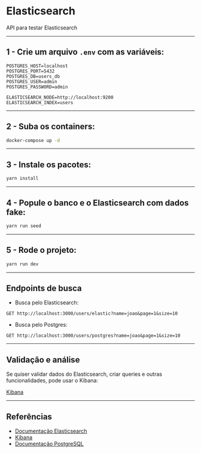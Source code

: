 # Elasticsearch

API para testar Elasticsearch

---

## 1 - Crie um arquivo `.env` com as variáveis:

```
POSTGRES_HOST=localhost
POSTGRES_PORT=5432
POSTGRES_DB=users_db
POSTGRES_USER=admin
POSTGRES_PASSWORD=admin

ELASTICSEARCH_NODE=http://localhost:9200
ELASTICSEARCH_INDEX=users
```

---

## 2 - Suba os containers:

```bash
docker-compose up -d
```

---

## 3 - Instale os pacotes:

```bash
yarn install
```

---

## 4 - Popule o banco e o Elasticsearch com dados fake:

```bash
yarn run seed
```

---

## 5 - Rode o projeto:

```bash
yarn run dev
```

---

## Endpoints de busca

- Busca pelo Elasticsearch:

```
GET http://localhost:3000/users/elastic?name=joao&page=1&size=10
```

- Busca pelo Postgres:

```
GET http://localhost:3000/users/postgres?name=joao&page=1&size=10
```

---

## Validação e análise

Se quiser validar dados do Elasticsearch, criar queries e outras funcionalidades, pode usar o Kibana:

[Kibana](http://localhost:5601)

---

## Referências

- [Documentação Elasticsearch](https://www.elastic.co/guide/en/elasticsearch/reference/current/index.html)  
- [Kibana](https://www.elastic.co/kibana/)  
- [Documentação PostgreSQL](https://www.postgresql.org/docs/)
